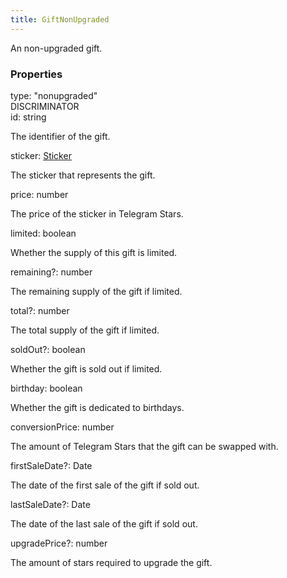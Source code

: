 ```yaml
---
title: GiftNonUpgraded
---
```


An non-upgraded gift.


### Properties

<div class="flex flex-col gap-3"><div><div class="flex gap-2"><div class="font-mono p" id="p_type" data-anchor><span class="font-bold">type</span><span class="opacity-50">:</span> <span>&quot;nonupgraded&quot;</span></div><div class="flex items-center"><div class="bg-dbt px-1.5 rounded-md select-none text-fgt text-[10px]">DISCRIMINATOR</div></div></div></div><div><div class="flex gap-2"><div class="font-mono p" id="p_id" data-anchor><span class="font-bold">id</span><span class="opacity-50">:</span> <span>string</span></div></div><div class="pl-3"><div class="no-margin">

The identifier of the gift.

</div></div></div><div><div class="flex gap-2"><div class="font-mono p" id="p_sticker" data-anchor><span class="font-bold">sticker</span><span class="opacity-50">:</span> <a href="/gh/types/sticker"  >Sticker</a></div></div><div class="pl-3"><div class="no-margin">

The sticker that represents the gift.

</div></div></div><div><div class="flex gap-2"><div class="font-mono p" id="p_price" data-anchor><span class="font-bold">price</span><span class="opacity-50">:</span> <span>number</span></div></div><div class="pl-3"><div class="no-margin">

The price of the sticker in Telegram Stars.

</div></div></div><div><div class="flex gap-2"><div class="font-mono p" id="p_limited" data-anchor><span class="font-bold">limited</span><span class="opacity-50">:</span> <span>boolean</span></div></div><div class="pl-3"><div class="no-margin">

Whether the supply of this gift is limited.

</div></div></div><div><div class="flex gap-2"><div class="font-mono p" id="p_remaining" data-anchor><span class="font-bold">remaining</span><span class="opacity-50"><span title="Optional" class="cursor-help">?</span>:</span> <span>number</span></div></div><div class="pl-3"><div class="no-margin">

The remaining supply of the gift if limited.

</div></div></div><div><div class="flex gap-2"><div class="font-mono p" id="p_total" data-anchor><span class="font-bold">total</span><span class="opacity-50"><span title="Optional" class="cursor-help">?</span>:</span> <span>number</span></div></div><div class="pl-3"><div class="no-margin">

The total supply of the gift if limited.

</div></div></div><div><div class="flex gap-2"><div class="font-mono p" id="p_soldOut" data-anchor><span class="font-bold">soldOut</span><span class="opacity-50"><span title="Optional" class="cursor-help">?</span>:</span> <span>boolean</span></div></div><div class="pl-3"><div class="no-margin">

Whether the gift is sold out if limited.

</div></div></div><div><div class="flex gap-2"><div class="font-mono p" id="p_birthday" data-anchor><span class="font-bold">birthday</span><span class="opacity-50">:</span> <span>boolean</span></div></div><div class="pl-3"><div class="no-margin">

Whether the gift is dedicated to birthdays.

</div></div></div><div><div class="flex gap-2"><div class="font-mono p" id="p_conversionPrice" data-anchor><span class="font-bold">conversionPrice</span><span class="opacity-50">:</span> <span>number</span></div></div><div class="pl-3"><div class="no-margin">

The amount of Telegram Stars that the gift can be swapped with.

</div></div></div><div><div class="flex gap-2"><div class="font-mono p" id="p_firstSaleDate" data-anchor><span class="font-bold">firstSaleDate</span><span class="opacity-50"><span title="Optional" class="cursor-help">?</span>:</span> <span href="/">Date</span></div></div><div class="pl-3"><div class="no-margin">

The date of the first sale of the gift if sold out.

</div></div></div><div><div class="flex gap-2"><div class="font-mono p" id="p_lastSaleDate" data-anchor><span class="font-bold">lastSaleDate</span><span class="opacity-50"><span title="Optional" class="cursor-help">?</span>:</span> <span href="/">Date</span></div></div><div class="pl-3"><div class="no-margin">

The date of the last sale of the gift if sold out.

</div></div></div><div><div class="flex gap-2"><div class="font-mono p" id="p_upgradePrice" data-anchor><span class="font-bold">upgradePrice</span><span class="opacity-50"><span title="Optional" class="cursor-help">?</span>:</span> <span>number</span></div></div><div class="pl-3"><div class="no-margin">

The amount of stars required to upgrade the gift.

</div></div></div></div>

